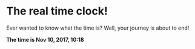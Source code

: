 # The real time clock!

Ever wanted to know what the time is? Well, your journey is about to end!

**The time is Nov 10, 2017, 10:18**